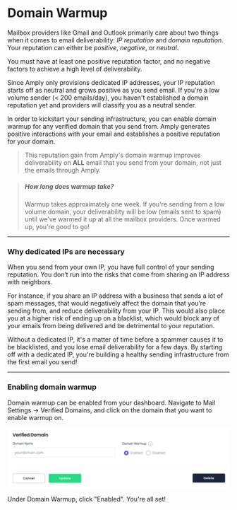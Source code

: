 # Domain Warmup

Mailbox providers like Gmail and Outlook primarily care about two things when it comes to email deliverability: _IP reputation_ and _domain reputation_. Your reputation can either be _positive_, _negative_, or _neutral_.

You must have at least one positive reputation factor, and no negative factors to achieve a high level of deliverability.

Since Amply only provisions dedicated IP addresses, your IP reputation starts off as neutral and grows positive as you send email. If you're a low volume sender (< 200 emails/day), you haven't established a domain reputation yet and providers will classify you as a neutral sender.

In order to kickstart your sending infrastructure, you can enable domain warmup for any verified domain that you send from. Amply generates positive interactions with your email and establishes a positive reputation for your domain.

<!-- theme: success -->
> This reputation gain from Amply's domain warmup improves deliverability on **ALL** email that you send from your domain, not just the emails through Amply.

<!-- theme: info -->
> ##### How long does warmup take?
>
>Warmup takes approximately one week. If you're sending from a low volume domain, your deliverability will be low (emails sent to spam) until we've warmed it up at all the mailbox providers. Once warmed up, you're good to go!

****

### Why dedicated IPs are necessary

When you send from your own IP, you have full control of your sending reputation. You don’t run into the risks that come from sharing an IP address with neighbors.

For instance, if you share an IP address with a business that sends a lot of spam messages, that would negatively affect the domain that you’re sending from, and reduce deliverability from your IP. This would also place you at a higher risk of ending up on a blacklist, which would block any of your emails from being delivered and be detrimental to your reputation. 

Without a dedicated IP, it's a matter of time before a spammer causes it to be blacklisted, and you lose email deliverability for a few days. By starting off with a dedicated IP, you're building a healthy sending infrastructure from the first email you send!

****

### Enabling domain warmup

Domain warmup can be enabled from your dashboard. Navigate to Mail Settings -> Verified Domains, and click on the domain that you want to enable warmup on.

![Verified Email Address](../../assets/images/domain_warmup.png)

Under Domain Warmup, click "Enabled". You're all set!